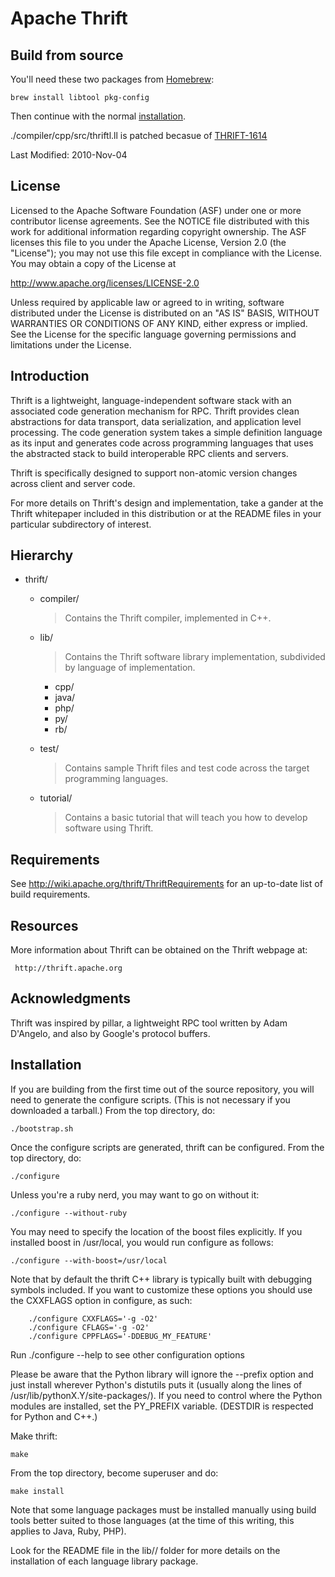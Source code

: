 # Apache Thrift

## Build from source

You'll need these two packages from [Homebrew](http://mxcl.github.com/homebrew/):

	brew install libtool pkg-config
	
Then continue with the normal [installation](#installation).

./compiler/cpp/src/thriftl.ll is patched becasue of [THRIFT-1614](https://issues.apache.org/jira/browse/THRIFT-1614)


Last Modified: 2010-Nov-04

## License

Licensed to the Apache Software Foundation (ASF) under one
or more contributor license agreements. See the NOTICE file
distributed with this work for additional information
regarding copyright ownership. The ASF licenses this file
to you under the Apache License, Version 2.0 (the
"License"); you may not use this file except in compliance
with the License. You may obtain a copy of the License at

  http://www.apache.org/licenses/LICENSE-2.0

Unless required by applicable law or agreed to in writing,
software distributed under the License is distributed on an
"AS IS" BASIS, WITHOUT WARRANTIES OR CONDITIONS OF ANY
KIND, either express or implied. See the License for the
specific language governing permissions and limitations
under the License.

## Introduction

Thrift is a lightweight, language-independent software stack with an
associated code generation mechanism for RPC. Thrift provides clean
abstractions for data transport, data serialization, and application
level processing. The code generation system takes a simple definition
language as its input and generates code across programming languages that
uses the abstracted stack to build interoperable RPC clients and servers.

Thrift is specifically designed to support non-atomic version changes
across client and server code.

For more details on Thrift's design and implementation, take a gander at
the Thrift whitepaper included in this distribution or at the README files
in your particular subdirectory of interest.

## Hierarchy

- thrift/
  - compiler/
  	> Contains the Thrift compiler, implemented in C++.

  - lib/
    > Contains the Thrift software library implementation, subdivided by
    language of implementation.

    - cpp/
    - java/
    - php/
    - py/
    - rb/

  - test/
    > Contains sample Thrift files and test code across the target programming
    languages.

  - tutorial/
	> Contains a basic tutorial that will teach you how to develop software
    using Thrift.

## Requirements

See http://wiki.apache.org/thrift/ThriftRequirements for
an up-to-date list of build requirements.

## Resources

More information about Thrift can be obtained on the Thrift webpage at:

     http://thrift.apache.org

## Acknowledgments

Thrift was inspired by pillar, a lightweight RPC tool written by Adam D'Angelo,
and also by Google's protocol buffers.

## Installation

If you are building from the first time out of the source repository, you will
need to generate the configure scripts.  (This is not necessary if you
downloaded a tarball.)  From the top directory, do:

	./bootstrap.sh

Once the configure scripts are generated, thrift can be configured.
From the top directory, do:

	./configure
	
Unless you're a ruby nerd, you may want to go on without it:

	./configure --without-ruby

You may need to specify the location of the boost files explicitly.
If you installed boost in /usr/local, you would run configure as follows:

	./configure --with-boost=/usr/local

Note that by default the thrift C++ library is typically built with debugging
symbols included. If you want to customize these options you should use the
CXXFLAGS option in configure, as such:

        ./configure CXXFLAGS='-g -O2'
        ./configure CFLAGS='-g -O2'
        ./configure CPPFLAGS='-DDEBUG_MY_FEATURE'

Run ./configure --help to see other configuration options

Please be aware that the Python library will ignore the --prefix option
and just install wherever Python's distutils puts it (usually along
the lines of /usr/lib/pythonX.Y/site-packages/).  If you need to control
where the Python modules are installed, set the PY_PREFIX variable.
(DESTDIR is respected for Python and C++.)

Make thrift:

	make

From the top directory, become superuser and do:

	make install

Note that some language packages must be installed manually using build tools
better suited to those languages (at the time of this writing, this applies
to Java, Ruby, PHP).

Look for the README file in the lib/<language>/ folder for more details on the
installation of each language library package.

